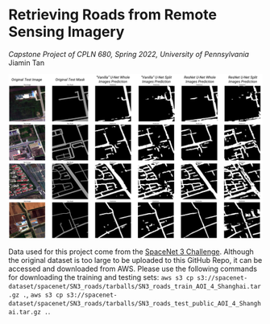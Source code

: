 # Retrieving Roads from Remote Sensing Imagery
*Capstone Project of CPLN 680, Spring 2022, University of Pennsylvania*
Jiamin Tan     
     

![](misc/Figure5.png)

Data used for this project come from the [SpaceNet 3 Challenge](https://spacenet.ai/spacenet-roads-dataset/). Although the original dataset is too large to be uploaded to this GitHub Repo, it can be accessed and downloaded from AWS. Please use the following commands for downloading the training and testing sets: `aws s3 cp s3://spacenet-dataset/spacenet/SN3_roads/tarballs/SN3_roads_train_AOI_4_Shanghai.tar.gz .`, `aws s3 cp s3://spacenet-dataset/spacenet/SN3_roads/tarballs/SN3_roads_test_public_AOI_4_Shanghai.tar.gz .`.

